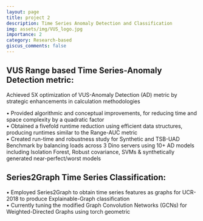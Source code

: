 ```yaml
---
layout: page
title: project 2
description: Time Series Anomaly Detection and Classification
img: assets/img/VUS_logo.jpg
importance: 2
category: Research-based
giscus_comments: false
---
```


## VUS Range based Time Series-Anomaly Detection metric:
Achieved 5X optimization of VUS-Anomaly Detection (AD) metric by strategic enhancements in calculation methodologies

• Provided algorithmic and conceptual improvements, for reducing time and space complexity by a quadratic factor\
• Obtained a fivefold runtime reduction using efficient data structures, producing runtimes similar to the Range-AUC metric\
• Created run-time and robustness study for Synthetic and TSB-UAD Benchmark by balancing loads across 3 Dino servers using 10+ AD models including Isolation Forest, Robust covariance, SVMs & synthetically generated near-perfect/worst models

## Series2Graph Time Series Classification:
• Employed Series2Graph to obtain time series features as graphs for UCR-2018 to produce Explainable-Graph classification\
• Currently tuning the modified Graph Convolution Networks (GCNs) for Weighted-Directed Graphs using torch geometric